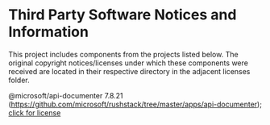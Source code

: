 # Third Party Software Notices and Information

This project includes components from the projects listed below. The original copyright notices/licenses under which these components were received are located in their respective directory in the adjacent licenses folder.

@microsoft/api-documenter 7.8.21 (<https://github.com/microsoft/rushstack/tree/master/apps/api-documenter>); [click for license](./licenses/@microsoft/api-documenter/LICENSE)
